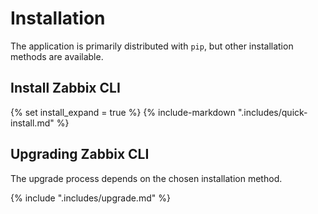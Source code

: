 # Installation

The application is primarily distributed with `pip`, but other installation methods are available.

## Install Zabbix CLI

{% set install_expand = true %}
{% include-markdown ".includes/quick-install.md" %}


## Upgrading Zabbix CLI

The upgrade process depends on the chosen installation method.

{% include ".includes/upgrade.md" %}
